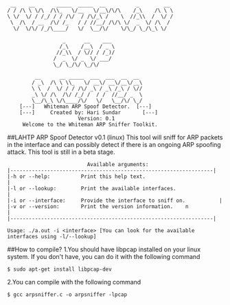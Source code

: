 ```
 __    __       _____  _____  __          _        __ 
/ / /\ \ \/\  /\\_   \/__   \/__\/\/\    /_\    /\ \ \
\ \/  \/ / /_/ / / /\/  / /\/_\ /    \  //_\\  /  \/ /
 \  /\  / __  /\/ /_   / / //__/ /\/\ \/  _  \/ /\  / 
  \/  \/\/ /_/\____/   \/  \__/\/    \/\_/ \_/\_\ \/  
		                                                  
                  _      __    ___                    
                 /_\    /__\  / _ \                   
                //_\\  / \// / /_)/                   
               /  _  \/ _  \/ ___/                    
               \_/ \_/\/ \_/\/                        
		                                                  
      	 __      __ _____  ___  ___  __  __            
      	/ _\  /\ \ \\_   \/ __\/ __\/__\/__\           
      	\ \  /  \/ / / /\/ _\ / _\ /_\ / \//           
      	_\ \/ /\  /\/ /_/ /  / /  //__/ _  \           
      	\__/\_\ \/\____/\/   \/   \__/\/ \_/   
    [---]   Whiteman ARP Spoof Detector.  [---]
    [---]     Created by: Hari Sundar	    [---]
		               Version: 0.1
     Welcome to the Whiteman ARP Sniffer Toolkit.
```
##LAHTP ARP Spoof Detector v0.1 (linux)
This tool will sniff for ARP packets in the interface and can possibly detect if there is an ongoing ARP spoofing attack. This tool is still in a beta stage.
```
		                  Available arguments: 
|------------------------------------------------------------------|
|-h or --help:			Print this help text.                          |
|-l or --lookup:		Print the available interfaces.                |
|-i or --interface:		Provide the interface to sniff on.           |
|-v or --version:		Print the version information.    n            |
|------------------------------------------------------------------|

Usage: ./a.out -i <interface> [You can look for the available interfaces using -l/--lookup]
```
##How to compile?
 1.You should have libpcap installed on your linux system. If you don't have, you can do it with the following command
```
$ sudo apt-get install libpcap-dev
```
 2.You can compile with the following command
```
$ gcc arpsniffer.c -o arpsniffer -lpcap
```
